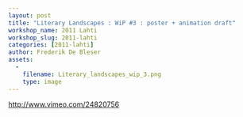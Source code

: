 ```yaml
---
layout: post
title: "Literary Landscapes : WiP #3 : poster + animation draft"
workshop_name: 2011 Lahti
workshop_slug: 2011-lahti
categories: [2011-lahti]
author: Frederik De Bleser
assets:
  -
    filename: Literary_landscapes_wip_3.png
    type: image
---
```

<a href="http://www.vimeo.com/24820756">http://www.vimeo.com/24820756</a>
